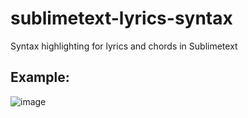 # sublimetext-lyrics-syntax
Syntax highlighting for lyrics and chords in Sublimetext


## Example:
![image](https://github.com/cgrinham/sublimetext-lyrics-syntax/assets/929802/6149530a-ce21-435f-bfdd-c7df9bb0ea6e)
